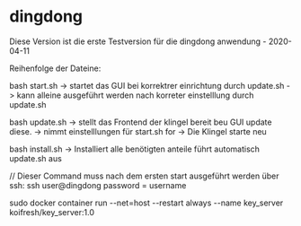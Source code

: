 # dingdong

Diese Version ist die erste Testversion für die dingdong anwendung - 2020-04-11

Reihenfolge der Dateine:

bash start.sh
-> startet das GUI bei korrektrer einrichtung durch update.sh 
-> kann alleine ausgeführt werden nach korreter einstelllung durch update.sh 

bash update.sh
-> stellt das Frontend der klingel bereit beu GUI update diese.
-> nimmt einstelllungen für start.sh for 
-> Die Klingel starte neu

bash install.sh 
-> Installiert alle benötigten anteile führt automatisch update.sh aus


// Dieser Command muss nach dem ersten start ausgeführt werden über ssh:
ssh user@dingdong
password = username

sudo docker container run --net=host --restart always --name key_server koifresh/key_server:1.0

